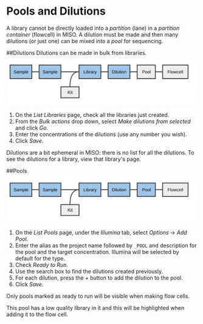 # Pools and Dilutions
A library cannot be directly loaded into a _partition_ (lane) in a _partition
container_ (flowcell) in MISO. A dilution must be made and then many dilutions
(or just one) can be mixed into a _pool_ for sequencing.

##Dilutions
Dilutions can be made in bulk from libraries.

<img src="pics/flow-dilution.svg"/>

1. On the _List Libraries_ page, check all the libraries just created.
1. From the _Bulk actions_ drop down, select _Make dilutions from selected_ and click _Go_.
1. Enter the concentrations of the dilutions (use any number you wish).
1. Click _Save_.

Dilutions are a bit ephemeral in MISO: there is no list for all the dilutions.
To see the dilutions for a library, view that library's page.

##Pools

<img src="pics/flow-pool.svg"/>

1. On the _List Pools_ page, under the _Illumina_ tab, select _Options_ → _Add Pool_.
1. Enter the alias as the project name followed by `_POOL` and description for the pool and the target concentration. Illumina will be selected by default for the type.
1. Check _Ready to Run_.
1. Use the search box to find the dilutions created previously.
1. For each dilution, press the _+_ button to add the dilution to the pool.
1. Click _Save_.

Only pools marked as ready to run will be visible when making flow cells.

This pool has a low quality library in it and this will be highlighted when
adding it to the flow cell.
